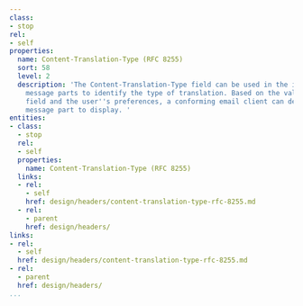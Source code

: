 ```yaml
---
class:
- stop
rel:
- self
properties:
  name: Content-Translation-Type (RFC 8255)
  sort: 58
  level: 2
  description: 'The Content-Translation-Type field can be used in the individual language
    message parts to identify the type of translation. Based on the value of this
    field and the user''s preferences, a conforming email client can determine which
    message part to display. '
entities:
- class:
  - stop
  rel:
  - self
  properties:
    name: Content-Translation-Type (RFC 8255)
  links:
  - rel:
    - self
    href: design/headers/content-translation-type-rfc-8255.md
  - rel:
    - parent
    href: design/headers/
links:
- rel:
  - self
  href: design/headers/content-translation-type-rfc-8255.md
- rel:
  - parent
  href: design/headers/
...
```

